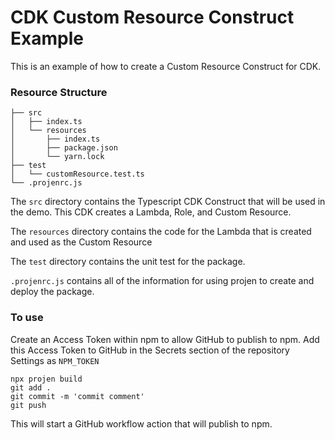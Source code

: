 # CDK Custom Resource Construct Example

This is an example of how to create a Custom Resource Construct for CDK.

### Resource Structure

```
├── src
│   ├── index.ts
│   └── resources
│       ├── index.ts
│       ├── package.json
│       └── yarn.lock
├── test
│   └── customResource.test.ts
└── .projenrc.js
```

The `src` directory contains the Typescript CDK Construct that will be used in the demo. This CDK creates a Lambda, Role, and Custom Resource.

The `resources` directory contains the code for the Lambda that is created and used as the Custom Resource

The `test` directory contains the unit test for the package.

`.projenrc.js` contains all of the information for using projen to create and deploy the package.

### To use

Create an Access Token within npm to allow GitHub to publish to npm. Add this Access Token to GitHub in the Secrets section of the repository Settings as `NPM_TOKEN`

```
npx projen build
git add .
git commit -m 'commit comment'
git push
```

This will start a GitHub workflow action that will publish to npm.
